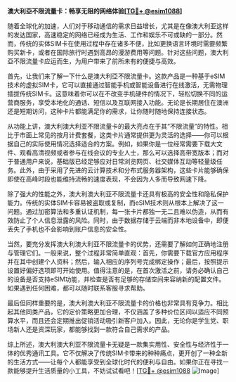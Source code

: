 **澳大利亞不限流量卡：畅享无阻的网络体验[[TG💪+ @esim1088](https://t.me/s/esim1088)]**

随着全球化的加速，人们对于移动通信的需求日益增长，尤其是在像澳大利亚这样的发达国家，高速稳定的网络已经成为生活、工作和娱乐不可或缺的一部分。然而，传统的实体SIM卡在使用过程中存在诸多不便，比如更换语言环境时需要频繁购买新卡，或者在国际旅行时遇到高昂的漫游费用等问题。针对这些问题，澳大利亞不限流量卡应运而生，为用户带来了前所未有的便捷与高效。

首先，让我们来了解一下什么是澳大利亞不限流量卡。这款产品是一种基于eSIM技术的虚拟SIM卡，它可以直接通过智能手机或智能设备进行在线激活，无需物理插拔传统SIM卡。这意味着你可以在不改变手机硬件的情况下，轻松切换不同的运营商服务，享受本地化的通话、短信以及互联网接入功能。无论是长期居住在澳洲还是短期访问，这种卡片都能满足你的需求，让你随时随地保持连接状态。

从功能上讲，澳大利澳大利亚不限流量卡的最大亮点在于其“不限流量”的特性。相比于市面上常见的按月计费套餐，这类卡片通常提供更为灵活的选择——你可以根据自己的实际使用情况选择适合的方案。例如，如果你是一位经常需要下载大文件、观看高清视频或者参与在线会议的专业人士，那么可以选择高带宽版本；而对于普通用户来说，基础版已经足够应对日常浏览网页、社交媒体互动等轻量级任务。此外，由于采用了先进的云计算技术和分布式服务器架构，这些卡片能够确保即使在高峰时段也能维持流畅的速度表现，不会因为人多而导致网速下降。

除了强大的性能之外，澳大利澳大利亚不限流量卡还具有极高的安全性和隐私保护能力。传统的实体SIM卡容易被盗取或复制，而eSIM技术则从根本上解决了这一问题。通过加密算法和多重认证机制，每一张卡片都独一无二且难以伪造，从而有效防止了个人信息泄露的风险。同时，由于数据存储于云端而非本地设备中，即便丢失了手机也不会影响到账户信息的安全性。

当然，要充分发挥澳大利澳大利亚不限流量卡的优势，还需要了解如何正确地注册与管理它们。一般来说，整个过程非常简单直观：首先，你需要下载官方应用程序并在其中创建个人资料；然后，输入相应的序列号完成绑定操作；最后，按照提示设置好偏好选项即可开始使用。值得注意的是，在首次激活之前，请务必确认自己的设备是否支持eSIM功能，并检查是否有足够的存储空间来容纳新的配置文件。如果遇到任何困难，都可以随时联系客服寻求帮助。

最后但同样重要的是，澳大利澳大利亚不限流量卡的价格也非常具有竞争力。相比起其他同类产品，它的定价策略更加合理，不仅涵盖了多种价位区间以适应不同预算水平，而且还会定期推出促销活动吸引新客户加入。因此，无论你是学生党、职场新人还是资深玩家，都能够找到一款符合自己需求的产品。

综上所述，澳大利澳大利亚不限流量卡无疑是一款集实用性、安全性与经济性于一体的优秀通讯工具。它不仅解决了传统SIM卡带来的种种痛点，更开创了一种全新的生活方式——让每个人都能享受到全球化时代的便利与自由。如果你正在寻找一款能够提升生活质量的小工具，不妨试试看吧！[[TG💪+ @esim1088](https://t.me/s/esim1088) ![Image](https://i.postimg.cc/4NQfJmqS/Snipaste-2025-05-13-00-14-12.png)]